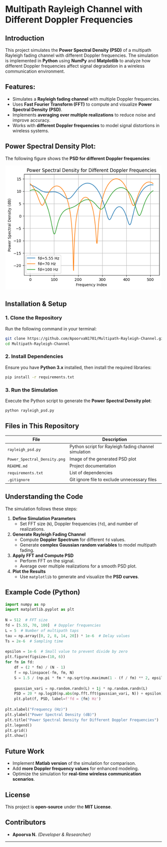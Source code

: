
# Multipath Rayleigh Channel with Different Doppler Frequencies

## Introduction
This project simulates the **Power Spectral Density (PSD)** of a multipath Rayleigh fading channel with different Doppler frequencies. The simulation is implemented in **Python** using **NumPy** and **Matplotlib** to analyze how different Doppler frequencies affect signal degradation in a wireless communication environment.

## Features:
- Simulates a **Rayleigh fading channel** with multiple Doppler frequencies.
- Uses **Fast Fourier Transform (FFT)** to compute and visualize **Power Spectral Density (PSD)**.
- Implements **averaging over multiple realizations** to reduce noise and improve accuracy.
- Works with **different Doppler frequencies** to model signal distortions in wireless systems.

## Power Spectral Density Plot:
The following figure shows the **PSD for different Doppler frequencies**:

![Power Spectral Density](Power_Spectral_Density.png)

## Installation & Setup
### **1. Clone the Repository**
Run the following command in your terminal:
```bash
git clone https://github.com/ApoorvaN1701/Multipath-Rayleigh-Channel.git
cd Multipath-Rayleigh-Channel
```

### **2. Install Dependencies**
Ensure you have **Python 3.x** installed, then install the required libraries:
```bash
pip install -r requirements.txt
```

### **3. Run the Simulation**
Execute the Python script to generate the **Power Spectral Density plot**:
```bash
python rayleigh_psd.py
```

## Files in This Repository
| File | Description |
|------|-------------|
| `rayleigh_psd.py` | Python script for Rayleigh fading channel simulation |
| `Power_Spectral_Density.png` | Image of the generated PSD plot |
| `README.md` | Project documentation |
| `requirements.txt` | List of dependencies |
| `.gitignore` | Git ignore file to exclude unnecessary files |

## Understanding the Code
The simulation follows these steps:
1. **Define Simulation Parameters**
   - Set FFT size (`N`), Doppler frequencies (`fd`), and number of realizations.
2. **Generate Rayleigh Fading Channel**
   - Compute **Doppler Spectrum** for different `fd` values.
   - Generate **complex Gaussian random variables** to model multipath fading.
3. **Apply FFT and Compute PSD**
   - Perform FFT on the signal.
   - Average over multiple realizations for a smooth PSD plot.
4. **Plot the Results**
   - Use `matplotlib` to generate and visualize the **PSD curves**.

## Example Code (Python)
```python
import numpy as np
import matplotlib.pyplot as plt

N = 512  # FFT size
fd = [5.55, 70, 100]  # Doppler frequencies
L = 5  # Number of multipath taps
tau = np.array([0, 2, 8, 14, 20]) * 1e-6  # Delay values
Ts = 2e-6  # Sampling time

epsilon = 1e-6  # Small value to prevent divide by zero
plt.figure(figsize=(10, 6))
for fm in fd:
    df = (2 * fm) / (N - 1)
    f = np.linspace(-fm, fm, N)
    S = 1.5 / (np.pi * fm * np.sqrt(np.maximum(1 - (f / fm) ** 2, epsilon)))
    
    gaussian_vari = np.random.randn(L) + 1j * np.random.randn(L)
    PSD = 20 * np.log10(np.abs(np.fft.fft(gaussian_vari, N)) + epsilon)
    plt.plot(f, PSD, label=f'fd = {fm} Hz')

plt.xlabel("Frequency (Hz)")
plt.ylabel("Power Spectral Density (dB)")
plt.title("Power Spectral Density for Different Doppler Frequencies")
plt.legend()
plt.grid()
plt.show()
```

## Future Work
- Implement **Matlab version** of the simulation for comparison.
- Add **more Doppler frequency values** for enhanced modeling.
- Optimize the simulation for **real-time wireless communication scenarios**.

## License
This project is **open-source** under the **MIT License**.

## Contributors
- **Apoorva N.** *(Developer & Researcher)*

---
